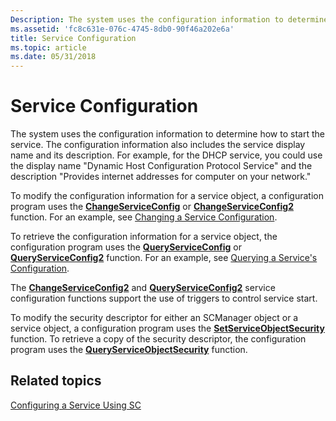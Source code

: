 ```yaml
---
Description: The system uses the configuration information to determine how to start the service.
ms.assetid: 'fc8c631e-076c-4745-8db0-90f46a202e6a'
title: Service Configuration
ms.topic: article
ms.date: 05/31/2018
---
```


# Service Configuration

The system uses the configuration information to determine how to start the service. The configuration information also includes the service display name and its description. For example, for the DHCP service, you could use the display name "Dynamic Host Configuration Protocol Service" and the description "Provides internet addresses for computer on your network."

To modify the configuration information for a service object, a configuration program uses the [**ChangeServiceConfig**](/windows/desktop/api/Winsvc/nf-winsvc-changeserviceconfiga) or [**ChangeServiceConfig2**](/windows/desktop/api/Winsvc/nf-winsvc-changeserviceconfig2a) function. For an example, see [Changing a Service Configuration](changing-a-service-configuration.md).

To retrieve the configuration information for a service object, the configuration program uses the [**QueryServiceConfig**](/windows/desktop/api/Winsvc/nf-winsvc-queryserviceconfiga) or [**QueryServiceConfig2**](/windows/desktop/api/Winsvc/nf-winsvc-queryserviceconfig2a) function. For an example, see [Querying a Service's Configuration](querying-a-service-s-configuration.md).

The [**ChangeServiceConfig2**](/windows/desktop/api/Winsvc/nf-winsvc-changeserviceconfig2a) and [**QueryServiceConfig2**](/windows/desktop/api/Winsvc/nf-winsvc-queryserviceconfig2a) service configuration functions support the use of triggers to control service start.

To modify the security descriptor for either an SCManager object or a service object, a configuration program uses the [**SetServiceObjectSecurity**](/windows/desktop/api/winsvc/nf-winsvc-setserviceobjectsecurity) function. To retrieve a copy of the security descriptor, the configuration program uses the [**QueryServiceObjectSecurity**](/windows/desktop/api/winsvc/nf-winsvc-queryserviceobjectsecurity) function.

## Related topics

<dl> <dt>

[Configuring a Service Using SC](configuring-a-service-using-sc.md)
</dt> </dl>

 

 